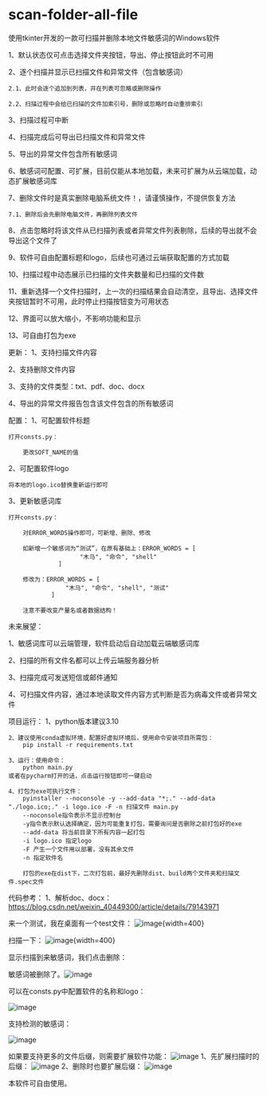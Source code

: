 # scan-folder-all-file
使用tkinter开发的一款可扫描并删除本地文件敏感词的Windows软件


1、默认状态仅可点击选择文件夹按钮，导出、停止按钮此时不可用

2、逐个扫描并显示已扫描文件和异常文件（包含敏感词）

	2.1、此时会逐个追加到列表，并在列表可忽略或删除操作
 
	2.2、扫描过程中会给已扫描的文件加索引号，删除或忽略时自动重排索引
 
3、扫描过程可中断

4、扫描完成后可导出已扫描文件和异常文件

5、导出的异常文件包含所有敏感词

6、敏感词可配置、可扩展，目前仅能从本地加载，未来可扩展为从云端加载，动态扩展敏感词库

7、删除文件时是真实删除电脑系统文件！，请谨慎操作，不提供恢复方法

	7.1、删除后会先删除电脑文件，再删除列表文件
 
8、点击忽略时将该文件从已扫描列表或者异常文件列表剔除，后续的导出就不会导出这个文件了

9、软件可自由配置标题和logo，后续也可通过云端获取配置的方式加载

10、扫描过程中动态展示已扫描的文件夹数量和已扫描的文件数

11、重新选择一个文件扫描时，上一次的扫描结果会自动清空，且导出、选择文件夹按钮暂时不可用，此时停止扫描按钮变为可用状态

12、界面可以放大缩小，不影响功能和显示

13、可自由打包为exe





更新：
1、支持扫描文件内容

2、支持删除文件内容

3、支持的文件类型：txt、pdf、doc、docx

4、导出的异常文件报告包含该文件包含的所有敏感词



配置：
1、可配置软件标题

	打开consts.py：
 
		更改SOFT_NAME的值
  
2、可配置软件logo

	将本地的logo.ico替换重新运行即可
 
3、更新敏感词库

	打开consts.py：
 
		对ERROR_WORDS操作即可，可新增、删除、修改
  
		如新增一个敏感词为“测试”，在原有基础上：ERROR_WORDS = [
						"木马", "命令", "shell"
				  ]
      
		修改为：ERROR_WORDS = [
					"木马", "命令", "shell", "测试"
				]
    
		注意不要改变产量名或者数据结构！
  


未来展望：

1、敏感词库可以云端管理，软件启动后自动加载云端敏感词库

2、扫描的所有文件名都可以上传云端服务器分析

3、扫描完成可发送短信或邮件通知

4、可扫描文件内容，通过本地读取文件内容方式判断是否为病毒文件或者异常文件




项目运行：
	1、python版本建议3.10
	
	2、建议使用conda虚拟环境，配置好虚拟环境后，使用命令安装项目所需包：
		pip install -r requirements.txt
	
	3、运行：使用命令：
		python main.py 
	或者在pycharm打开的话，点击运行按钮即可一键启动
	
	4、打包为exe可执行文件：
		pyinstaller --noconsole -y --add-data "*;." --add-data "./logo.ico;." -i logo.ico -F -n 扫描文件 main.py
		--noconsole指令表示不显示控制台
		-y指令表示默认选择确定，因为可能重复打包，需要询问是否删除之前打包好的exe
		--add-data 将当前目录下所有内容一起打包
		-i logo.ico 指定logo
		-F 产生一个文件用以部署，没有其余文件
		-n 指定软件名
		
		打包的exe在dist下，二次打包前，最好先删除dist、build两个文件夹和扫描文件.spec文件

代码参考：
    1、解析doc、docx：https://blog.csdn.net/weixin_40449300/article/details/79143971


来一个测试，我在桌面有一个test文件：
	![image](https://github.com/2424004764/scan-folder-all-file/assets/24261680/e8c0979e-5835-41e7-96c7-cd003798e78f){width=400}

扫描一下：
![image](https://github.com/2424004764/scan-folder-all-file/assets/24261680/30d729d2-bf12-456a-b68d-ce372e2c4e6e){width=400}

显示扫描到来敏感词，我们点击删除：

敏感词被删除了。![image](https://github.com/2424004764/scan-folder-all-file/assets/24261680/a3bc3164-a38a-417f-a32a-c13250494a49)

    

可以在consts.py中配置软件的名称和logo：

![image](https://github.com/2424004764/scan-folder-all-file/assets/24261680/90b53d18-f891-4543-aec2-72c261354c86)

支持检测的敏感词：

![image](https://github.com/2424004764/scan-folder-all-file/assets/24261680/545abe00-6ac1-4e3c-99f5-50fc2a9ac3b8)

如果要支持更多的文件后缀，则需要扩展软件功能：
![image](https://github.com/2424004764/scan-folder-all-file/assets/24261680/1874b8a4-e86a-482e-b4fd-824133c7f7ae)
1、先扩展扫描时的后缀：
![image](https://github.com/2424004764/scan-folder-all-file/assets/24261680/790e3466-38bd-4d9c-b44f-7363abe13591)
2、删除时也要扩展后缀：
![image](https://github.com/2424004764/scan-folder-all-file/assets/24261680/233c9897-ed4a-4b51-96b7-9fa58dcf15e0)


本软件可自由使用。
